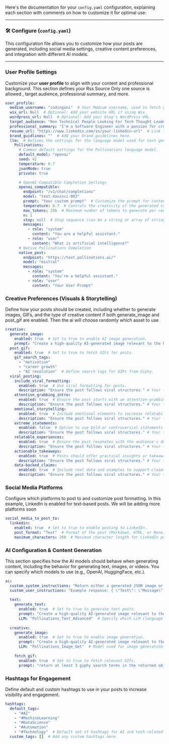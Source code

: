 Here's the documentation for your `config.yaml` configuration, explaining each section with comments on how to customize it for optimal use:

---

### **🛠️ Configure (`config.yaml`)**

This configuration file allows you to customize how your posts are generated, including social media settings, creative content preferences, and integration with different AI models.

---

### **User Profile Settings**
Customize your **user profile** to align with your content and professional background. This section defines your Rss Source Only one source is allowed , target audience, professional summary, and more.

```yaml
user_profile:
  medium_username: "codingoni"  # Your Medium username, used to fetch your posts.
  wix_url: Null  # Optional: Add your website URL if using Wix.
  wordpress_url: Null  # Optional: Add your blog's WordPress URL.
  target_audience: "Non Technical People Looking For Tech Thought Leadership"  # Define your audience.
  professional_summary: "I'm a Software Engineer with a passion for creating innovative solutions..."  # Brief about your professional journey.
  resume_url: "https://www.linkedin.com/in/your-linkedin-url"  # Link to your LinkedIn or resume.
  brand_guidlines: ""  # Add your brand guidelines here.
  llm:  # Defines the settings for the language model used for text generation.
    Pollinations:
      # Common default settings for the Pollinations language model.
      default_model: "openai"
      seed: 42
      temperature: 0.7
      jsonMode: true
      private: true

      # OpenAI-Compatible Completion Settings
      openai_compatible:
        endpoint: "/v1/chat/completions"
        model: "text-davinci-003"
        prompt: "Your custom prompt"  # Customize the prompt for content generation.
        temperature: 0.7  # Controls the creativity of the generated content (higher = more creative).
        max_tokens: 256  # Maximum number of tokens to generate per request.
        n: 1
        stop: null  # Stop sequence (can be a string or array of strings).
        messages:
          - role: "system"
            content: "You are a helpful assistant."
          - role: "user"
            content: "What is artificial intelligence?"
      # Native Pollinations Completion
      native_post:
        endpoint: "https://text.pollinations.ai/"
        model: "mistral"
        messages:
          - role: "system"
            content: "You're a helpful assistant."
          - role: "user"
            content: "Your User Prompt"
```

### **Creative Preferences (Visuals & Storytelling)**
Define how your posts should be created, including whether to generate images, GIFs, and the type of creative content if both generate_image and post_gif are enabled. Then the ai will choose randomly which asset to use

```yaml
creative:
  generate_image:
    enabled: true  # Set to true to enable AI image generation.
    prompt: "Create a high-quality AI-generated image relevant to the blog content."  # Customize the image description.
  post_gif:
    enabled: true  # Set to true to fetch GIFs for posts.
    gif_search_tags:
      - "motivation"
      - "career growth"
      - "AI revolution"  # Define search tags for GIFs from Giphy.
  viral_posting:
    include_viral_formatting:
      enabled: true  # Use viral formatting for posts.
      description: "Ensure the post follows viral structures." # Your take on viral formatting
    attention_grabbing_intro:
      enabled: true  # Ensure the post starts with an attention-grabbing hook.
      description: "Ensure the post follows viral structures." # Your take on an attention-grabbing intro
    emotional_storytelling:
      enabled: true  # Include emotional elements to increase relatability.
      description: "Ensure the post follows viral structures." # Your take on emotional storytelling
    extreme_statements:
      enabled: false  # Option to use bold or controversial statements.
      description: "Ensure the post follows viral structures." # Your take on extreme statements
    relatable_experiences:
      enabled: true  # Ensure the post resonates with the audience's daily experiences.
      description: "Ensure the post follows viral structures." # Your take on relatable experiences
    actionable_takeaways:
      enabled: true  # Posts should offer practical insights or takeaways.
      description: "Ensure the post follows viral structures." # Your take on actionable takeaways
    data-backed_claims:
      enabled: true  # Include real data and examples to support claims.
      description: "Ensure the post follows viral structures." # Your take on data-backed claims
```

### **Social Media Platforms**
Configure which platforms to post to and customize post formatting. In this example, LinkedIn is enabled for text-based posts. We will be adding more platforms soon

```yaml
social_media_to_post_to:
  linkedin:
    enabled: true  # Set to true to enable posting to LinkedIn.
    post_format: "Text"  # Format of the post (Markdown, HTML, or None).
    maximum_characters: 260  # Maximum character length for LinkedIn posts.
```

### **AI Configuration & Content Generation**
This section specifies how the AI models should behave when generating content, including the behavior for generating text, images, or videos. You can specify which models to use (e.g., OpenAI, HuggingFace, etc.).

```yaml
ai:
  custom_system_instructions: "Return either a generated JSON image or GifSearchTags based on user input."  # Custom instructions to guide AI behavior.
  custom_user_instructions: "Example response: { \"Text\": \"Message\", \"Creative\": \"[IMG] Image Description\", \"Hashtags\": [\"#tag\"] }"  # Edit  this message the initial string is needed to return the correct json
  
  text:
    generate_text:
      enabled: true  # Set to true to generate text posts.
      prompt: "Create a high-quality AI-generated image relevant to the blog content."  # Customize the text prompt.
      LLM: "Pollinations_Text_Advanced"  # Specify which LLM (language model) to use for text generation.
  
  creative:
    generate_image:
      enabled: true  # Set to true to enable image generation.
      prompt: "Create a high-quality AI-generated image relevant to the blog content."  # Customize the image prompt.
      LLM: "Pollinations_Image_Get"  # Model used for image generation (e.g., HuggingFace, OpenAI).
  
    fetch_gif:
      enabled: true  # Set to true to fetch relevant GIFs.
      prompt: "return at least 3 giphy search terms in the returned object: choose terms that best describe blog content in emotion" # custom prompt for gif search
```

### **Hashtags for Engagement**
Define default and custom hashtags to use in your posts to increase visibility and engagement.

```yaml
hashtags:
  default_tags:
    - "#AI"
    - "#MachineLearning"
    - "#DataScience"
    - "#Automation"
    - "#Technology"  # Default set of hashtags for AI and tech-related posts.
  custom_tags: []  # Add any custom hashtags here.
```

